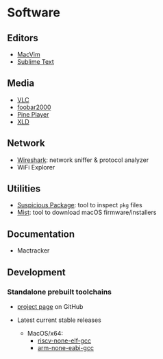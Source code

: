 # Software


## Editors

- [MacVim](https://macvim.org)
- [Sublime Text](https://www.sublimetext.com/download)




## Media

- [VLC](https://www.videolan.org/vlc)
- [foobar2000](https://www.foobar2000.org/mac)
- [Pine Player](https://www.pine-player.com)
- [XLD](https://tmkk.undo.jp/xld/index_e.html)




## Network

- [Wireshark](https://www.wireshark.org/#downloadLink): network sniffer & protocol analyzer
- WiFi Explorer




## Utilities

- [Suspicious Package](https://mothersruin.com/software/SuspiciousPackage): tool to inspect `pkg` files
- [Mist](https://github.com/ninxsoft/Mist): tool to download macOS firmware/installers




## Documentation

- Mactracker




## Development


### Standalone prebuilt toolchains

- [project page](https://github.com/xpack-dev-tools) on GitHub

- Latest current stable releases
  - MacOS/x64:
    - [riscv-none-elf-gcc](https://github.com/xpack-dev-tools/riscv-none-elf-gcc-xpack/releases/latest/download/xpack-riscv-none-elf-gcc-13.2.0-2-darwin-x64.tar.gz)
    - [arm-none-eabi-gcc](https://github.com/xpack-dev-tools/arm-none-eabi-gcc-xpack/releases/latest/download/xpack-arm-none-eabi-gcc-13.2.1-1.1-darwin-x64.tar.gz)

